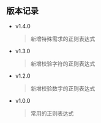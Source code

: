 ## 版本记录

- v1.4.0

  > 新增特殊需求的正则表达式

- v1.3.0

  > 新增校验字符的正则表达式

- v1.2.0

  > 新增校验数字的正则表达式

- v1.0.0

  > 常用的正则表达式